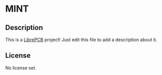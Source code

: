 # MINT

## Description

This is a [LibrePCB](https://librepcb.org) project!
Just edit this file to add a description about it.

## License

No license set.
